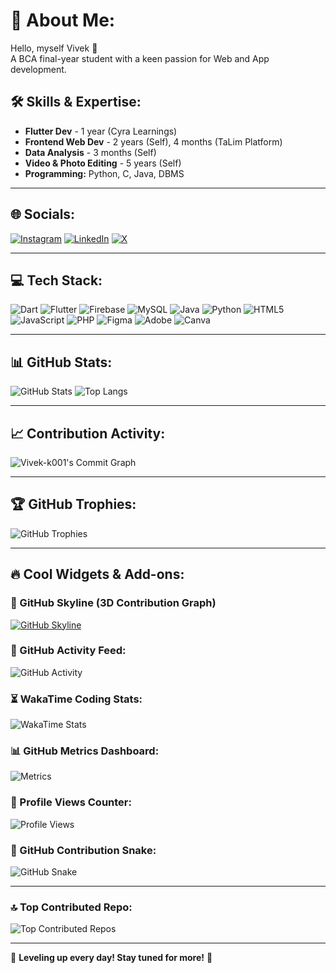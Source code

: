# 💫 About Me:
Hello, myself Vivek 👋<br>
A BCA final-year student with a keen passion for Web and App development.<br>

## 🛠 Skills & Expertise:
- **Flutter Dev** - 1 year (Cyra Learnings)
- **Frontend Web Dev** - 2 years (Self), 4 months (TaLim Platform)
- **Data Analysis** - 3 months (Self)
- **Video & Photo Editing** - 5 years (Self)
- **Programming:** Python, C, Java, DBMS

---

## 🌐 Socials:
[![Instagram](https://img.shields.io/badge/Instagram-%23E4405F.svg?logo=Instagram&logoColor=white)](https://www.instagram.com/vivek2cold)
[![LinkedIn](https://img.shields.io/badge/LinkedIn-%230077B5.svg?logo=linkedin&logoColor=white)](https://www.linkedin.com/in/vivek-k-b098a732a)
[![X](https://img.shields.io/badge/X-black.svg?logo=X&logoColor=white)](https://x.com/FrlPlayer)

---

## 💻 Tech Stack:
![Dart](https://img.shields.io/badge/dart-%230175C2.svg?style=for-the-badge&logo=dart&logoColor=white)
![Flutter](https://img.shields.io/badge/Flutter-%2302569B.svg?style=for-the-badge&logo=Flutter&logoColor=white)
![Firebase](https://img.shields.io/badge/firebase-%23FFA611.svg?style=for-the-badge&logo=firebase&logoColor=white)
![MySQL](https://img.shields.io/badge/mysql-4479A1.svg?style=for-the-badge&logo=mysql&logoColor=white)
![Java](https://img.shields.io/badge/java-%23ED8B00.svg?style=for-the-badge&logo=openjdk&logoColor=white)
![Python](https://img.shields.io/badge/python-3670A0?style=for-the-badge&logo=python&logoColor=ffdd54)
![HTML5](https://img.shields.io/badge/html5-%23E34F26.svg?style=for-the-badge&logo=html5&logoColor=white)
![JavaScript](https://img.shields.io/badge/javascript-%23323330.svg?style=for-the-badge&logo=javascript&logoColor=%23F7DF1E)
![PHP](https://img.shields.io/badge/php-%23777BB4.svg?style=for-the-badge&logo=php&logoColor=white)
![Figma](https://img.shields.io/badge/figma-%23F24E1E.svg?style=for-the-badge&logo=figma&logoColor=white)
![Adobe](https://img.shields.io/badge/adobe-%23FF0000.svg?style=for-the-badge&logo=adobe&logoColor=white)
![Canva](https://img.shields.io/badge/Canva-%2300C4CC.svg?style=for-the-badge&logo=Canva&logoColor=white)

---

## 📊 GitHub Stats:
![GitHub Stats](https://github-readme-stats.vercel.app/api?username=Vivek-k001&theme=dark&hide_border=true&include_all_commits=true&count_private=true)
![Top Langs](https://github-readme-stats.vercel.app/api/top-langs/?username=Vivek-k001&theme=dark&hide_border=true&include_all_commits=true&count_private=true&layout=compact)

---

## 📈 Contribution Activity:
![Vivek-k001's Commit Graph](https://github-readme-activity-graph.vercel.app/graph?username=Vivek-k001&theme=react-dark)

---

## 🏆 GitHub Trophies:
![GitHub Trophies](https://github-profile-trophy.vercel.app/?username=Vivek-k001&theme=radical&no-frame=false&no-bg=false&margin-w=4)

---

## 🔥 Cool Widgets & Add-ons:
### 📌 GitHub Skyline (3D Contribution Graph)
[![GitHub Skyline](https://github.com/Vivek-k001/skyline)](https://skyline.github.com/Vivek-k001)

### 📝 GitHub Activity Feed:
![GitHub Activity](https://github-readme-activity-graph.vercel.app/graph?username=Vivek-k001&theme=react-dark)

### ⏳ WakaTime Coding Stats:
![WakaTime Stats](https://github-readme-stats.vercel.app/api/wakatime?username=Vivek-k001&theme=dark&hide_border=true)

### 📊 GitHub Metrics Dashboard:
![Metrics](https://github.com/Vivek-k001/Vivek-k001/blob/main/github-metrics.svg)

### 👀 Profile Views Counter:
![Profile Views](https://komarev.com/ghpvc/?username=Vivek-k001&color=blue&style=flat-square)


### 🐍 GitHub Contribution Snake:
![GitHub Snake](https://github.com/Vivek-k001/Vivek-k001/blob/output/github-contribution-grid-snake.svg)

---

### 🔝 Top Contributed Repo:
![Top Contributed Repos](https://github-contributor-stats.vercel.app/api?username=Vivek-k001&limit=5&theme=dark&combine_all_yearly_contributions=true)

---

🚀 **Leveling up every day! Stay tuned for more!** 🚀

<!-- Proudly created with GPRM ( https://gprm.itsvg.in ) -->
